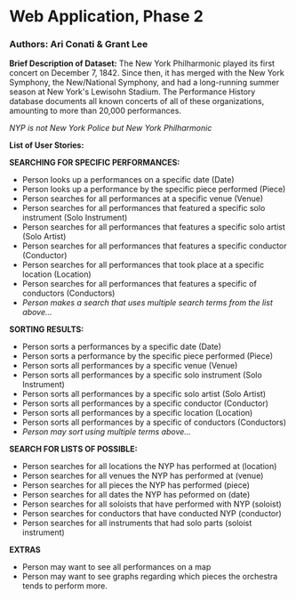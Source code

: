 # Web Application, Phase 2

### Authors: Ari Conati & Grant Lee

**Brief Description of Dataset:** The New York Philharmonic played its first concert on December 7, 1842. Since then, it has merged with the New York Symphony, the New/National Symphony, and had a long-running summer season at New York's Lewisohn Stadium. The Performance History database documents all known concerts of all of these organizations, amounting to more than 20,000 performances.


*NYP is not New York Police but New York Philharmonic*


**List of User Stories:**

**SEARCHING FOR SPECIFIC PERFORMANCES:**
* Person looks up a performances on a specific date (Date)
* Person looks up a performance by the specific piece performed (Piece)
* Person searches for all performances at a specific venue (Venue)
* Person searches for all performances that featured a specific solo instrument (Solo Instrument)
* Person searches for all performances that features a specific solo artist (Solo Artist)
* Person searches for all performances that features a specific conductor (Conductor)
* Person searches for all performances that took place at a specific location (Location)
* Person searches for all performances that features a specific of conductors (Conductors)
* *Person makes a search that uses multiple search terms from the list above...*  

**SORTING RESULTS:**
* Person sorts a performances by a specific date (Date)
* Person sorts a performance by the specific piece performed (Piece)
* Person sorts all performances by a specific venue (Venue)
* Person sorts all performances by a specific solo instrument (Solo Instrument)
* Person sorts all performances by a specific solo artist (Solo Artist)
* Person sorts all performances by a specific conductor (Conductor)
* Person sorts all performances by a specific location (Location)
* Person sorts all performances by a specific of conductors (Conductors)
* *Person may sort using multiple terms above...*

**SEARCH FOR LISTS OF POSSIBLE:**
* Person searches for all locations the NYP has performed at (location)
* Person searches for all venues the NYP has performed at (venue)
* Person searches for all pieces the NYP has performed (piece)
* Person searches for all dates the NYP has peformed on (date)
* Person searches for all soloists that have performed with NYP (soloist)
* Person searches for conductors that have conducted NYP (conductor)
* Person searches for all instruments that had solo parts (soloist instrument)

**EXTRAS**
* Person may want to see all performances on a map
* Person may want to see graphs regarding which pieces the orchestra tends to perform more.

